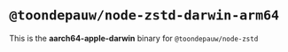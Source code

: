 # `@toondepauw/node-zstd-darwin-arm64`

This is the **aarch64-apple-darwin** binary for `@toondepauw/node-zstd`
